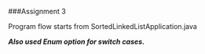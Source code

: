 ###Assignment 3

Program flow starts from SortedLinkedListApplication.java

**_Also used Enum option for switch cases._**
